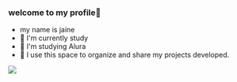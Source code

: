 ###  welcome to my profile🎀
- my name is jaine
- 🔭 I'm currently study
- 🌱 I'm studying Alura
- 🌺 I use this space to organize and share my projects developed.


![](![image](https://github.com/jaineleanca/Jaineleanca/assets/169708398/224f4b70-af50-44cd-8750-4a48adfe1f68)
)
